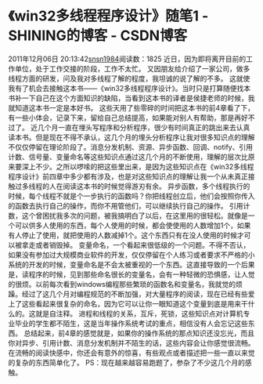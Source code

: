 # 《win32多线程程序设计》随笔1 - SHINING的博客 - CSDN博客
2011年12月06日 20:13:42[snsn1984](https://me.csdn.net/snsn1984)阅读数：1825
近日，因为即将离开目前的工作单位，处于工作交接的阶段，工作不太忙。
又因朋友给介绍了一家公司，做多线程方面的研发，问及我对多线程了解的程度，我坦诚的说了解的不多。
这就使我有了机会去接触这本书——《win32多线程程序设计》。当时只是打算随便找本书补一下自己在这个方面知识的缺陷，当看到这本书的译者是侯捷老师的时候，我就知道这本书一定是本好书。
这些天用了些零碎的时间把这本书的前4章看了下，有一些小体会，记录下来，留给自己总结提高，如果能对别人有帮助，那是再好不过了。
近几个月一直在埋头写程序和分析程序，很少有时间真正的跳出来去认真读本书。但是现在不得不承认，这几个月的埋头分析程序让我对很多知识点的理解不仅仅停留在理论阶段了。消息分发机制、资源、异步函数、回调、notify、引用计数、信号量、变量命名等这些知识点通过这几个月的不断使用，理解的层次比原来要深上不少。之所以啰嗦的把这些里出来，是因为这些知识点在《win32多线程程序设计》前四章中多少都有涉及，也是对这些知识点的理解让我一个从未真正接触过多线程的人在阅读这本书的时候觉得游刃有余。
异步函数，多个线程执行的时候，每个线程不就是个一步执行的函数吗？你把线程创立后，他们会按照你传入的函数去执行自己的操作，而你不用管他们，可以继续执行自己的操作。
引用计数，这个曾困扰我多次的问题，被我搞明白了以后，在这里用的很轻松。就像是一个可以供多人使用的东西，每个人使用的时候，都会使使用的人数增加1个，如果有人停止了使用，就把使用的人数减掉1个。这个东西只有在没人使用的时候才可以被拿走或者销毁掉。
变量命名，一个看起来很低级的一个问题。不得不否认，如果没有参加过大规模商业软件的开发，仅仅停留在个人练习或者要求不严格的小系统的开发的时候，变量命名是不会太被重视的一个东西。这直接导致的一个后果是，读程序的时候，见到那些命名很长的变量名，会有一种轻微的恐惧感，让人觉的很烦。以前每次看到windows编程那些繁琐的函数名和变量名，我就觉的烦躁。经过了这几个月对编程规范的不断加强，对大量程序的阅读，现在已经有些爱上了这些看起来很复杂的命名，因为它可以让你一眼知道这个变量到底是用来干什么的。这就是自注释。
进程和线程的关系，互斥，死锁，这些知识点对计算机专业毕业的学生都不陌生，这是当年操作系统考试的重点，相信没有人会忘记这些东西。
总结起来，前4章的感觉就是，如果你的操作系统的那点知识还没忘光，而且你对异步、引用计数、消息分发机制并不陌生的话，这些内容会让你感觉很流畅。在流畅的阅读快感中，你还会有意外的惊喜，有些观点或者描述把一些一直以来觉的复杂的东西简单化了。
PS：现在越来越容易跑题了，参杂了不少这几个月的感触。
